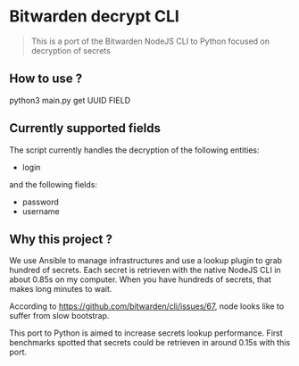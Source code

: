 # Bitwarden decrypt CLI

> This is a port of the Bitwarden NodeJS CLI to Python focused on decryption of secrets

## How to use ?

python3 main.py get UUID FIELD

## Currently supported fields

The script currently handles the decryption of the following entities:

- login

and the following fields:

- password
- username

## Why this project ?

We use Ansible to manage infrastructures and use a lookup plugin to grab hundred of secrets. Each secret is retrieven 
with the native NodeJS CLI in about 0.85s on my computer. When you have hundreds of secrets, that makes long minutes to wait.

According to https://github.com/bitwarden/cli/issues/67, node looks like to suffer from slow bootstrap.

This port to Python is aimed to increase secrets lookup performance. First benchmarks spotted that secrets could be 
retrieven in around 0.15s with this port.